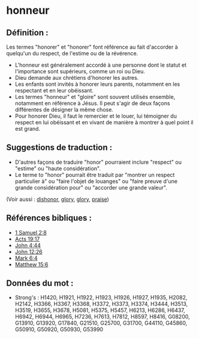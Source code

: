 # honneur

## Définition :

Les termes "honorer" et "honorer" font référence au fait d'accorder à quelqu'un du respect, de l'estime ou de la révérence.

* L'honneur est généralement accordé à une personne dont le statut et l'importance sont supérieurs, comme un roi ou Dieu.
* Dieu demande aux chrétiens d'honorer les autres.
* Les enfants sont invités à honorer leurs parents, notamment en les respectant et en leur obéissant.
* Les termes "honneur" et "gloire" sont souvent utilisés ensemble, notamment en référence à Jésus. Il peut s'agir de deux façons différentes de désigner la même chose.
* Pour honorer Dieu, il faut le remercier et le louer, lui témoigner du respect en lui obéissant et en vivant de manière à montrer à quel point il est grand.

## Suggestions de traduction :

* D'autres façons de traduire "honor" pourraient inclure "respect" ou "estime" ou "haute considération".
* Le terme to "honor" pourrait être traduit par "montrer un respect particulier à" ou "faire l'objet de louanges" ou "faire preuve d'une grande considération pour" ou "accorder une grande valeur".

(Voir aussi : [dishonor](../other/dishonor.md), [glory](../kt/glory.md), [glory](../kt/glory.md), [praise](../other/praise.md))

## Références bibliques :

* [1 Samuel 2:8](rc://en/tn/help/1sa/02/08)
* [Acts 19:17](rc://en/tn/help/act/19/17)
* [John 4:44](rc://en/tn/help/jhn/04/44)
* [John 12:26](rc://en/tn/help/jhn/12/26)
* [Mark 6:4](rc://en/tn/help/mrk/06/04)
* [Matthew 15:6](rc://en/tn/help/mat/15/06)

## Données du mot :

* Strong's : H1420, H1921, H1922, H1923, H1926, H1927, H1935, H2082, H2142, H3366, H3367, H3368, H3372, H3373, H3374, H3444, H3513, H3519, H3655, H3678, H5081, H5375, H5457, H6213, H6286, H6437, H6942, H6944, H6965, H7236, H7613, H7812, H8597, H8416, G08200, G13910, G13920, G17840, G21510, G25700, G31700, G44110, G45860, G50910, G50920, G50930, G53990
